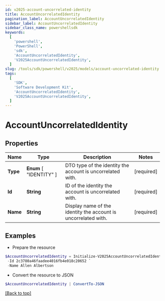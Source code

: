 ```yaml
---
id: v2025-account-uncorrelated-identity
title: AccountUncorrelatedIdentity
pagination_label: AccountUncorrelatedIdentity
sidebar_label: AccountUncorrelatedIdentity
sidebar_class_name: powershellsdk
keywords:
  [
    'powershell',
    'PowerShell',
    'sdk',
    'AccountUncorrelatedIdentity',
    'V2025AccountUncorrelatedIdentity',
  ]
slug: /tools/sdk/powershell/v2025/models/account-uncorrelated-identity
tags:
  [
    'SDK',
    'Software Development Kit',
    'AccountUncorrelatedIdentity',
    'V2025AccountUncorrelatedIdentity',
  ]
---
```


# AccountUncorrelatedIdentity

## Properties

| Name | Type | Description | Notes |
| --- | --- | --- | --- |
| **Type** | **Enum** [ "IDENTITY" ] | DTO type of the identity the account is uncorrelated with. | [required] |
| **Id** | **String** | ID of the identity the account is uncorrelated with. | [required] |
| **Name** | **String** | Display name of the identity the account is uncorrelated with. | [required] |

## Examples

- Prepare the resource

```powershell
$AccountUncorrelatedIdentity = Initialize-V2025AccountUncorrelatedIdentity  -Type IDENTITY `
 -Id 2c3780a46faadee4016fb4e018c20652 `
 -Name Allen Albertson
```

- Convert the resource to JSON

```powershell
$AccountUncorrelatedIdentity | ConvertTo-JSON
```

[[Back to top]](#)
